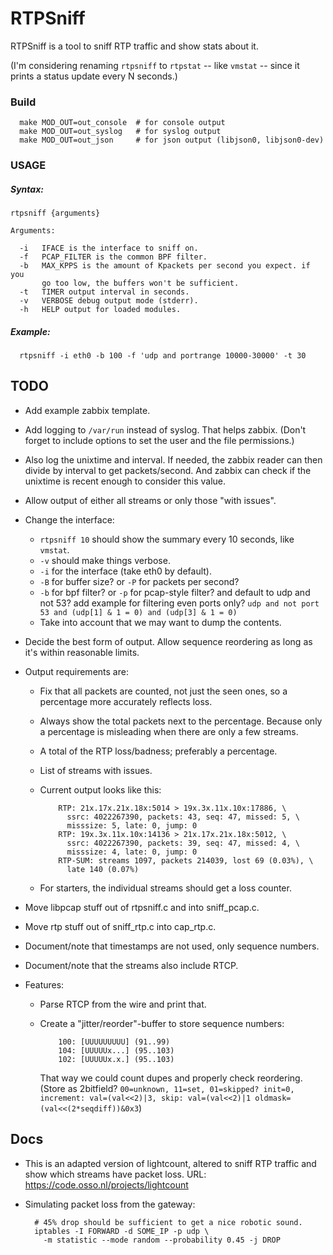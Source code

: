 RTPSniff
========

RTPSniff is a tool to sniff RTP traffic and show stats about it.

(I'm considering renaming `rtpsniff` to `rtpstat` -- like `vmstat` --
since it prints a status update every N seconds.)

### Build
```
  make MOD_OUT=out_console  # for console output
  make MOD_OUT=out_syslog   # for syslog output
  make MOD_OUT=out_json     # for json output (libjson0, libjson0-dev)

```

### USAGE
##### Syntax:
```
rtpsniff {arguments}

Arguments:

  -i   IFACE is the interface to sniff on.
  -f   PCAP_FILTER is the common BPF filter.
  -b   MAX_KPPS is the amount of Kpackets per second you expect. if you
       go too low, the buffers won't be sufficient.
  -t   TIMER output interval in seconds.
  -v   VERBOSE debug output mode (stderr).
  -h   HELP output for loaded modules.

```

##### Example: 
```
  rtpsniff -i eth0 -b 100 -f 'udp and portrange 10000-30000' -t 30

```



TODO
----

* Add example zabbix template.

* Add logging to `/var/run` instead of syslog. That helps zabbix.
  (Don't forget to include options to set the user and the file permissions.)

* Also log the unixtime and interval. If needed, the zabbix reader can then
  divide by interval to get packets/second. And zabbix can check if the unixtime
  is recent enough to consider this value.

* Allow output of either all streams or only those "with issues".

* Change the interface:
  * `rtpsniff 10` should show the summary every 10 seconds, like
    `vmstat`.
  * `-v` should make things verbose.
  * `-i` for the interface (take eth0 by default).
  * `-B` for buffer size? or `-P` for packets per second?
  * `-b` for bpf filter? or `-p` for pcap-style filter?
    and default to udp and not 53? add example for filtering even
    ports only?
    `udp and not port 53 and (udp[1] & 1 = 0) and (udp[3] & 1 = 0)`
  * Take into account that we may want to dump the contents.

* Decide the best form of output. Allow sequence reordering as long as
  it's within reasonable limits.

* Output requirements are:
  * Fix that all packets are counted, not just the seen ones, so a percentage
    more accurately reflects loss.

  * Always show the total packets next to the percentage. Because only a
    percentage is misleading when there are only a few streams.

  * A total of the RTP loss/badness; preferably a percentage.

  * List of streams with issues.

  * Current output looks like this:

            RTP: 21x.17x.21x.18x:5014 > 19x.3x.11x.10x:17886, \
              ssrc: 4022267390, packets: 43, seq: 47, missed: 5, \
              misssize: 5, late: 0, jump: 0
            RTP: 19x.3x.11x.10x:14136 > 21x.17x.21x.18x:5012, \
              ssrc: 4022267390, packets: 39, seq: 47, missed: 4, \
              misssize: 4, late: 0, jump: 0
            RTP-SUM: streams 1097, packets 214039, lost 69 (0.03%), \
              late 140 (0.07%)

  * For starters, the individual streams should get a loss counter.

* Move libpcap stuff out of rtpsniff.c and into sniff\_pcap.c.

* Move rtp stuff out of sniff\_rtp.c into cap\_rtp.c.

* Document/note that timestamps are not used, only sequence numbers.

* Document/note that the streams also include RTCP.

* Features:
  * Parse RTCP from the wire and print that.

  * Create a "jitter/reorder"-buffer to store sequence numbers:
 
            100: [UUUUUUUUU] (91..99)
            104: [UUUUUx...] (95..103)
            102: [UUUUUx.x.] (95..103)

    That way we could count dupes and properly check reordering.
    (Store as 2bitfield? `00=unknown, 11=set, 01=skipped?
    init=0, increment: val=(val<<2)|3, skip: val=(val<<2)|1
    oldmask=(val<<(2*seqdiff))&0x3`)


Docs
----
  
* This is an adapted version of lightcount, altered to sniff RTP
  traffic and show which streams have packet loss.
  URL: https://code.osso.nl/projects/lightcount

* Simulating packet loss from the gateway:

        # 45% drop should be sufficient to get a nice robotic sound.
        iptables -I FORWARD -d SOME_IP -p udp \
          -m statistic --mode random --probability 0.45 -j DROP
